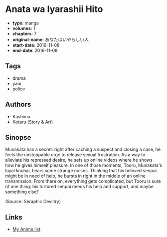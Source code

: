 # Anata wa Iyarashii Hito

-   **type**: manga
-   **volumes**: 1
-   **chapters**: 7
-   **original-name**: あなたはいやらしい人
-   **start-date**: 2016-11-08
-   **end-date**: 2016-11-08

## Tags

-   drama
-   yaoi
-   police

## Authors

-   Kashima
-   Kotaru (Story & Art)

## Sinopse

Munakata has a secret: right after caching a suspect and closing a case, he feels the unstoppable urge to release sexual frustration. As a way to alleviate his repressed desire, he sets up online videos where he shows how he gives himself pleasure. In one of those moments, Tooru, Munakata's loyal kouhai, hears some strange noises. Thinking that his beloved senpai might be in need of help, he bursts in right in the middle of an online transmission. From there on, everything gets complicated, but Tooru is sure of one thing: his tortured senpai needs his help and support, and maybe something else?

(Source: Seraphic Deviltry)

## Links

-   [My Anime list](https://myanimelist.net/manga/111829/Anata_wa_Iyarashii_Hito)
